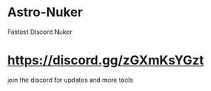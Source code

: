 # Astro-Nuker
Fastest Discord Nuker
# https://discord.gg/zGXmKsYGzt 
join the discord for updates and more tools
